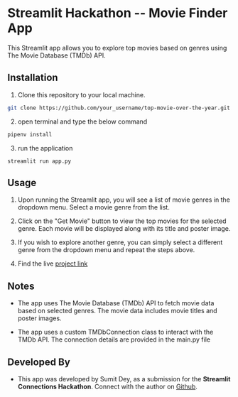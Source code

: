 # Streamlit Hackathon -- Movie Finder App

This Streamlit app allows you to explore top movies based on genres using The Movie Database (TMDb) API.

## Installation

1. Clone this repository to your local machine.

```bash
git clone https://github.com/your_username/top-movie-over-the-year.git
```

2. open terminal and type the below command

```python
pipenv install
```

3. run the application

```
streamlit run app.py
```

## Usage

1. Upon running the Streamlit app, you will see a list of movie genres in the dropdown menu. Select a movie genre from the list.

2. Click on the "Get Movie" button to view the top movies for the selected genre. Each movie will be displayed along with its title and poster image.

3. If you wish to explore another genre, you can simply select a different genre from the dropdown menu and repeat the steps above.

4. Find the live [project link](https://mfcustomconnection.streamlit.app/)

## Notes

- The app uses The Movie Database (TMDb) API to fetch movie data based on selected genres. The movie data includes movie titles and poster images.

- The app uses a custom TMDbConnection class to interact with the TMDb API. The connection details are provided in the main.py file

## Developed By

- This app was developed by Sumit Dey, as a submission for the **Streamlit Connections Hackathon**.
  Connect with the author on [Github](https://github.com/Tripletesumit/).
